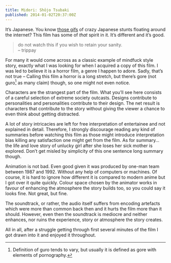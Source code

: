 ```yaml
---
title: Midori: Shōjo Tsubaki
published: 2014-01-02T20:37:00Z
---
```


It’s Japanese. You know [those gifs][stunts] of crazy Japanese stunts floating
around the internet? This film has some of *that* spirit in it. It’s different
and it’s good.

[stunts]: /images/midori-shoujo-tsubaki/japanese.gif

> do not watch this if you wish to retain your sanity. <br/>
> – trippay

For many it would come across as a classic example of mindfuck style story,
exactly what I was looking for when I acquired a copy of this film. I was led
to believe it is a horror film, a genre I happen to adore. Sadly, that’s not
true – Calling this film a horror is a long stretch, but there’s gore (not
guro[^guro] as many claim) though, so one might not even notice.

[^guro]: Definition of guro tends to vary, but usually it is defined as gore
with elements of pornography.

Characters are the strangest part of the film. What you’ll see here consists
of a careful selection of extreme society outcasts. Designs contribute to
personalities and personalities contribute to their design. The net result is
characters that contribute to the story without giving the viewer a chance to
even think about getting distracted.

A lot of story intricacies are left for free interpretation of entertainee and
not explained in detail. Therefore, I strongly discourage reading any kind of
summaries before watching this film as those might introduce interpretation
bias killing any satisfaction one might get from the film. As for summary… the
life and love story of unlucky girl after she loses her sick mother is
explored. Don’t get misled by simplicity of this one sentence long summary
though.


Animation is not bad. Even good given it was produced by one-man team between
1987 and 1992. Without any help of computers or machines. Of course, it is hard
to ignore how different it is compared to modern anime but I got over it quite
quickly. Colour space chosen by the animator works in favour of enhancing the
atmosphere the story builds too, so you could say it looks fine. Not great, but
fine.

The soundtrack, or rather, the audio itself suffers from encoding artefacts
which were more than common back then and it hurts the film more than it
should. However, even then the soundtrack is mediocre and neither enhances,
nor ruins the experience, story or atmosphere the story creates.

All in all, after a struggle getting through first several minutes of the film
I got drawn into it and enjoyed it throughout.

<!-- Character Score: 7 -->
<!-- Story Score: 8 -->
<!-- Animation Score: 7 -->
<!-- Sound Score: 5 -->
<!-- Enjoyment Score: 9 -->

<!-- Total: 8 -->
